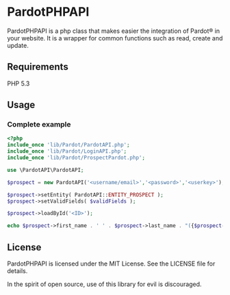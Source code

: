 # PardotPHPAPI

PardotPHPAPI is a php class that makes easier the integration of Pardot® in your website.
It is a wrapper for common functions such as read, create and update.

## Requirements
PHP 5.3

## Usage
### Complete example
```php
<?php
include_once 'lib/Pardot/PardotAPI.php';
include_once 'lib/Pardot/LoginAPI.php';
include_once 'lib/Pardot/ProspectPardot.php';

use \PardotAPI\PardotAPI;

$prospect = new PardotAPI('<username/email>','<password>','<userkey>');

$prospect->setEntity( PardotAPI::ENTITY_PROSPECT );
$prospect->setValidFields( $validFields );

$prospect->loadById('<ID>');

echo $prospect->first_name . ' ' . $prospect->last_name . "({$prospect->job_title})" ;
```

## License

PardotPHPAPI is licensed under the MIT License. See the LICENSE file for details.

In the spirit of open source, use of this library for evil is discouraged.